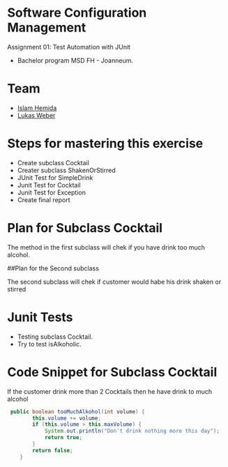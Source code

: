 # Software Configuration Management #

Assignment 01: Test Automation with JUnit

- Bachelor program MSD FH - Joanneum.


Team
=====
- [Islam Hemida][islam1992]
- [Lukas Weber][iamLukWeb]


Steps for mastering this exercise 
=====

- Create subclass Cocktail
- Creater subclass ShakenOrStirred
- JUnit Test for SimpleDrink
- Junit Test for Cocktail
- Junit Test for Exception
- Create final report

Plan for Subclass Cocktail
=====

The method in the first subclass will chek if you have drink too much alcohol. 

##Plan for the Second subclass 

The second subclass will chek if customer would habe his drink shaken or stirred

Junit Tests
=====

- Testing subclass Cocktail. 
- Try to test isAlkoholic. 

Code Snippet for Subclass Cocktail
=====

If the customer drink more than 2 Cocktails then he have drink to much alcohol

```Java 
 public boolean tooMuchAlkohol(int volume) {
        this.volume += volume;
        if (this.volume > this.maxVolume) {
            System.out.println("Don't drink nothing more this day");
            return true;
        }
        return false;
    }
 ```



[islam1992]: https://github.com/Islam1992
[iamLukWeb]: https://github.com/iamWebLuk
